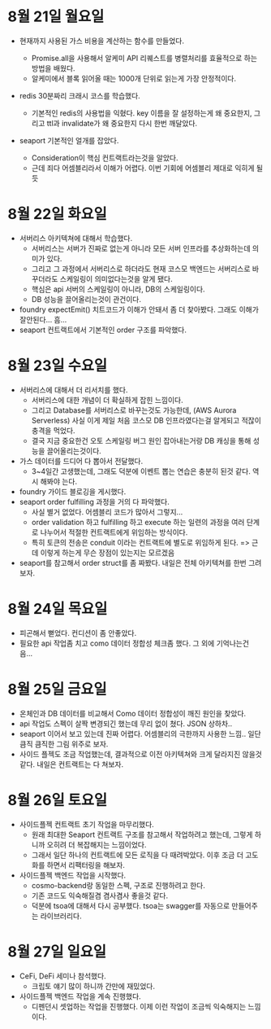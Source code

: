 # 8월 21일 월요일

- 현재까지 사용된 가스 비용을 계산하는 함수를 만들었다.

  - Promise.all을 사용해서 알케미 API 리퀘스트를 병렬처리를 효율적으로 하는 방법을 배웠다.
  - 알케미에서 블록 읽어올 때는 1000개 단위로 읽는게 가장 안정적이다.

- redis 30분짜리 크래시 코스를 학습했다.

  - 기본적인 redis의 사용법을 익혔다. key 이름을 잘 설정하는게 왜 중요한지, 그리고 ttl과 invalidate가 왜 중요한지 다시 한번 깨달았다.

- seaport 기본적인 얼개를 잡았다.
  - Consideration이 핵심 컨트랙트라는것을 알았다.
  - 근데 죄다 어셈블리라서 이해가 어렵다. 이번 기회에 어셈블리 제대로 익히게 될듯

# 8월 22일 화요일

- 서버리스 아키텍쳐에 대해서 학습했다.
  - 서버리스는 서버가 진짜로 없는게 아니라 모든 서버 인프라를 추상화하는데 의미가 있다.
  - 그리고 그 과정에서 서버리스로 하더라도 현재 코스모 백엔드는 서버리스로 바꾸더라도 스케일링이 의미없다는것을 알게 됐다.
  - 핵심은 api 서버의 스케일링이 아니라, DB의 스케일링이다.
  - DB 성능을 끌어올리는것이 관건이다.
- foundry expectEmit() 치트코드가 이해가 안돼서 좀 더 찾아봤다. 그래도 이해가 잘안된다... 흠...
- seaport 컨트랙트에서 기본적인 order 구조를 파악했다.

# 8월 23일 수요일

- 서버리스에 대해서 더 리서치를 했다.
  - 서버리스에 대한 개념이 더 확실하게 잡힌 느낌이다.
  - 그리고 Database를 서버리스로 바꾸는것도 가능한데, (AWS Aurora Serverless) 사실 이게 제일 처음 코스모 DB 인프라였다는걸 알게되고 적잖이 충격을 먹었다.
  - 결국 지금 중요한건 오토 스케일링 버그 원인 잡아내는거랑 DB 캐싱을 통해 성능을 끌어올리는것이다.
- 가스 데이터를 드디어 다 뽑아서 전달했다.
  - 3~4일간 고생했는데, 그래도 덕분에 이벤트 뽑는 연습은 충분히 된것 같다. 역시 해봐야 는다.
- foundry 가이드 블로깅을 게시했다.
- seaport order fulfilling 과정을 거의 다 파악했다.
  - 사실 별거 없었다. 어셈블리 코드가 많아서 그렇지...
  - order validation 하고 fulfilling 하고 execute 하는 일련의 과정을 여러 단계로 나누어서 적절한 컨트랙트에게 위임하는 방식이다.
  - 특히 토큰의 전송은 conduit 이라는 컨트랙트에 별도로 위임하게 된다. => 근데 이렇게 하는게 무슨 장점이 있는지는 모르겠음
- seaport를 참고해서 order struct를 좀 짜봤다. 내일은 전체 아키텍쳐를 한번 그려보자.

# 8월 24일 목요일

- 피곤해서 뻗었다. 컨디션이 좀 안좋았다.
- 필요한 api 작업좀 치고 como 데이터 정합성 체크좀 했다. 그 외에 기억나는건 음...

# 8월 25일 금요일

- 온체인과 DB 데이터를 비교해서 Como 데이터 정합성이 깨진 원인을 찾았다.
- api 작업도 스펙이 살짝 변경되긴 했는데 무리 없이 쳤다. JSON 상하차..
- seaport 이어서 보고 있는데 진짜 어렵다. 어셈블리의 극한까지 사용한 느낌.. 일단 큼직 큼직한 그림 위주로 보자.
- 사이드 플젝도 조금 작업했는데, 결과적으로 이전 아키텍쳐와 크게 달라지진 않을것 같다. 내일은 컨트랙트는 다 쳐보자.

# 8월 26일 토요일

- 사이드플젝 컨트랙트 초기 작업을 마무리했다.
  - 원래 최대한 Seaport 컨트랙트 구조를 참고해서 작업하려고 했는데, 그렇게 하니까 오히려 더 복잡해지는 느낌이었다.
  - 그래서 일단 하나의 컨트랙트에 모든 로직을 다 때려박았다. 이후 조금 더 고도화를 하면서 리팩터링을 해보자.
- 사이드플젝 백엔드 작업을 시작했다.
  - cosmo-backend랑 동일한 스펙, 구조로 진행하려고 한다.
  - 기존 코드도 익숙해질겸 겸사겸사 좋을것 같다.
  - 덕분에 tsoa에 대해서 다시 공부했다. tsoa는 swagger를 자동으로 만들어주는 라이브러리다.

# 8월 27일 일요일

- CeFi, DeFi 세미나 참석했다.
  - 크립토 얘기 많이 하니까 간만에 재밌었다.
- 사이드플젝 백엔드 작업을 계속 진행했다.
  - 디펜던시 셋업하는 작업을 진행했다. 이제 이런 작업이 조금씩 익숙해지는 느낌이다.

